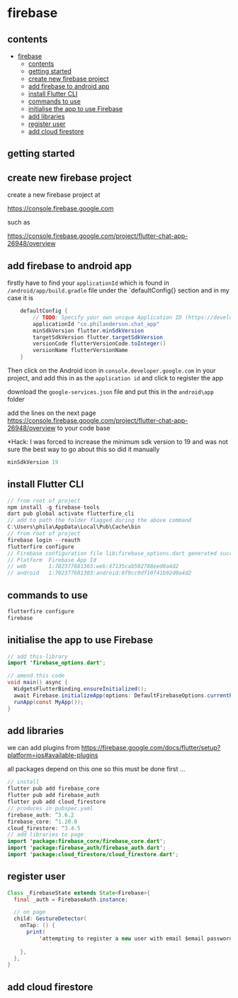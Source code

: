 # firebase

## contents

- [firebase](#firebase)
  - [contents](#contents)
  - [getting started](#getting-started)
  - [create new firebase project](#create-new-firebase-project)
  - [add firebase to android app](#add-firebase-to-android-app)
  - [install Flutter CLI](#install-flutter-cli)
  - [commands to use](#commands-to-use)
  - [initialise the app to use Firebase](#initialise-the-app-to-use-firebase)
  - [add libraries](#add-libraries)
  - [register user](#register-user)
  - [add cloud firestore](#add-cloud-firestore)

## getting started

## create new firebase project

create a new firebase project at 

https://console.firebase.google.com 

such as 

https://console.firebase.google.com/project/flutter-chat-app-26948/overview

## add firebase to android app 

firstly have to find your `applicationId` which is found in `/android/app/build.gradle` file under the `defaultConfig{} section and in my case it is 

```java
    defaultConfig {
        // TODO: Specify your own unique Application ID (https://developer.android.com/studio/build/application-id.html).
        applicationId "co.philanderson.chat_app"
        minSdkVersion flutter.minSdkVersion
        targetSdkVersion flutter.targetSdkVersion
        versionCode flutterVersionCode.toInteger()
        versionName flutterVersionName
    }
```

Then click on the Android icon in `console.developer.google.com` in your project, and add this in as the `application id` and click to register the app

download the `google-services.json` file and put this in the `android\app` folder

add the lines on the next page https://console.firebase.google.com/project/flutter-chat-app-26948/overview to your code base

*Hack: I was forced to increase the minimum sdk version to 19 and was not sure the best way to go about this so did it manually

```java
minSdkVersion 19
```

## install Flutter CLI 

```java
// from root of project
npm install -g firebase-tools
dart pub global activate flutterfire_cli
// add to path the folder flagged during the above command
C:\Users\phila\AppData\Local\Pub\Cache\bin
// from root of project
firebase login --reauth
flutterfire configure
// Firebase configuration file lib\firebase_options.dart generated successfully with the following Firebase apps:
// Platform  Firebase App Id
// web       1:702377681303:web:47135cab502788eed0a4d2
// android   1:702377681303:android:8f9cc9df10f41b92d0a4d2
```

## commands to use 

```java
flutterfire configure 
firebase 
```

## initialise the app to use Firebase

```java
// add this library
import 'firebase_options.dart';

// amend this code 
void main() async {
  WidgetsFlutterBinding.ensureInitialized();
  await Firebase.initializeApp(options: DefaultFirebaseOptions.currentPlatform);
  runApp(const MyApp());
}
```

## add libraries

we can add plugins from https://firebase.google.com/docs/flutter/setup?platform=ios#available-plugins

all packages depend on this one so this must be done first ...

```java
// install
flutter pub add firebase_core
flutter pub add firebase_auth 
flutter pub add cloud_firestore
// produces in pubspec.yaml
firebase_auth: ^3.6.2
firebase_core: ^1.20.0
cloud_firestore: ^3.4.5
// add libraries to page
import 'package:firebase_core/firebase_core.dart';
import 'package:firebase_auth/firebase_auth.dart';
import 'package:cloud_firestore/cloud_firestore.dart';
```

## register user

```java
Class _FirebaseState extends State<Firebase>{
  final _auth = FirebaseAuth.instance;

  // on page 
  child: GestureDetector(
    onTap: () {
      print(
          'attempting to register a new user with email $email password $password');
      
    },
  },
}


```


## add cloud firestore